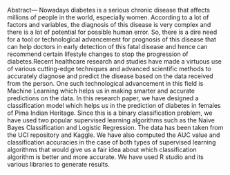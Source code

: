Abstract— Nowadays diabetes is a serious chronic disease that affects millions of people in the world, especially women. According to a lot of factors and variables, the diagnosis of this disease is very complex and there is a lot of potential for possible human error. So, there is a dire need for a tool or technological advancement for prognosis of this disease that can help doctors in early detection of this fatal disease and hence can recommend certain lifestyle changes to stop the progression of diabetes.Recent healthcare research and studies have made a virtuous use of various cutting-edge techniques and advanced scientific methods to accurately diagnose and predict the disease based on the data received from the person. One such technological advancement in this field is Machine Learning which helps us in making smarter and accurate predictions on the data. In this research paper, we have designed a classification model which helps us in the prediction of diabetes in females of Pima Indian 
Heritage. Since this is a binary classification problem, we have used two popular supervised learning algorithms such as the Naive Bayes Classification and Logistic Regression. The data has been taken from the UCI repository and Kaggle. We have also computed the AUC value and classification accuracies in the case of both types of supervised learning algorithms that would give us a fair idea about which classification algorithm is better and more accurate. We have used R studio and its various libraries to generate results.

